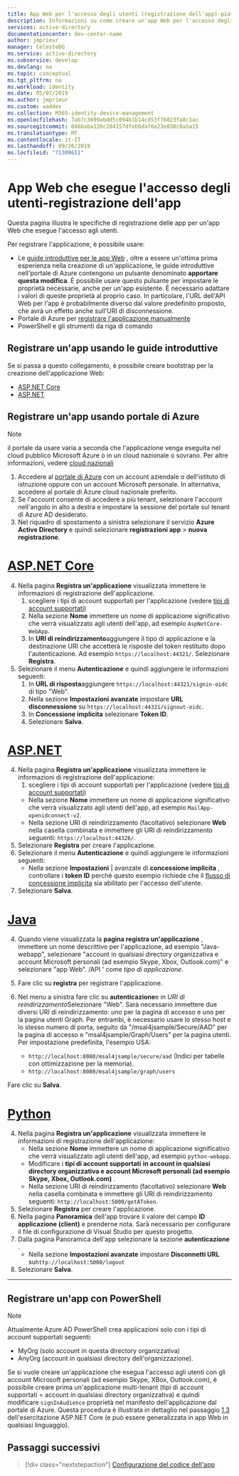 ```yaml
---
title: App Web per l'accesso degli utenti (registrazione dell'app)-piattaforma di identità Microsoft
description: Informazioni su come creare un'app Web per l'accesso degli utenti (registrazione dell'app)
services: active-directory
documentationcenter: dev-center-name
author: jmprieur
manager: CelesteDG
ms.service: active-directory
ms.subservice: develop
ms.devlang: na
ms.topic: conceptual
ms.tgt_pltfrm: na
ms.workload: identity
ms.date: 05/07/2019
ms.author: jmprieur
ms.custom: aaddev
ms.collection: M365-identity-device-management
ms.openlocfilehash: 7ab7c3699abdd5c094b1b14cd53f76023fa8c1ac
ms.sourcegitcommit: 0486aba120c284157dfebbdaf6e23e038c8a5a15
ms.translationtype: MT
ms.contentlocale: it-IT
ms.lasthandoff: 09/26/2019
ms.locfileid: "71309611"
---
```

# <a name="web-app-that-signs-in-users---app-registration"></a>App Web che esegue l'accesso degli utenti-registrazione dell'app

Questa pagina illustra le specifiche di registrazione delle app per un'app Web che esegue l'accesso agli utenti.

Per registrare l'applicazione, è possibile usare:

- Le [guide introduttive per le app Web](#register-an-app-using-the-quickstarts) , oltre a essere un'ottima prima esperienza nella creazione di un'applicazione, le guide introduttive nell'portale di Azure contengono un pulsante denominato **apportare questa modifica**. È possibile usare questo pulsante per impostare le proprietà necessarie, anche per un'app esistente. È necessario adattare i valori di queste proprietà al proprio caso. In particolare, l'URL dell'API Web per l'app è probabilmente diverso dal valore predefinito proposto, che avrà un effetto anche sull'URI di disconnessione.
- Portale di Azure per [registrare l'applicazione manualmente](#register-an-app-using-azure-portal)
- PowerShell e gli strumenti da riga di comando

## <a name="register-an-app-using-the-quickstarts"></a>Registrare un'app usando le guide introduttive

Se si passa a questo collegamento, è possibile creare bootstrap per la creazione dell'applicazione Web:

- [ASP.NET Core](https://aka.ms/aspnetcore2-1-aad-quickstart-v2)
- [ASP.NET](https://ms.portal.azure.com/#blade/Microsoft_AAD_RegisteredApps/applicationsListBlade/quickStartType/AspNetWebAppQuickstartPage/sourceType/docs)

## <a name="register-an-app-using-azure-portal"></a>Registrare un'app usando portale di Azure

> [!NOTE]
> il portale da usare varia a seconda che l'applicazione venga eseguita nel cloud pubblico Microsoft Azure o in un cloud nazionale o sovrano. Per altre informazioni, vedere [cloud nazionali](./authentication-national-cloud.md#app-registration-endpoints)


1. Accedere al [portale di Azure](https://portal.azure.com) con un account aziendale o dell'istituto di istruzione oppure con un account Microsoft personale. In alternativa, accedere al portale di Azure cloud nazionale preferito.
1. Se l'account consente di accedere a più tenant, selezionare l'account nell'angolo in alto a destra e impostare la sessione del portale sul tenant di Azure AD desiderato.
1. Nel riquadro di spostamento a sinistra selezionare il servizio **Azure Active Directory** e quindi selezionare **registrazioni app** > **nuova registrazione**.

# <a name="aspnet-coretabaspnetcore"></a>[ASP.NET Core](#tab/aspnetcore)

4. Nella pagina **Registra un'applicazione** visualizzata immettere le informazioni di registrazione dell'applicazione.
   1. scegliere i tipi di account supportati per l'applicazione (vedere [tipi di account supportati](./v2-supported-account-types.md))
   1. Nella sezione **Nome** immettere un nome di applicazione significativo che verrà visualizzato agli utenti dell'app, ad esempio `AspNetCore-WebApp`.
   1. In **URI di reindirizzamento**aggiungere il tipo di applicazione e la destinazione URI che accetterà le risposte del token restituito dopo l'autenticazione. Ad esempio `https://localhost:44321/`.  Selezionare **Registra**.
1. Selezionare il menu **Autenticazione** e quindi aggiungere le informazioni seguenti:
   1. In **URL di risposta**aggiungere `https://localhost:44321/signin-oidc` di tipo "Web".
   1. Nella sezione **Impostazioni avanzate** impostare **URL disconnessione** su `https://localhost:44321/signout-oidc`.
   1. In **Concessione implicita** selezionare **Token ID**.
   1. Selezionare **Salva**.

# <a name="aspnettabaspnet"></a>[ASP.NET](#tab/aspnet)

4. Nella pagina **Registra un'applicazione** visualizzata immettere le informazioni di registrazione dell'applicazione:
   1. scegliere i tipi di account supportati per l'applicazione (vedere [tipi di account supportati](./v2-supported-account-types.md))
   - Nella sezione **Nome** immettere un nome di applicazione significativo che verrà visualizzato agli utenti dell'app, ad esempio `MailApp-openidconnect-v2`.
   - Nella sezione URI di reindirizzamento (facoltativo) selezionare **Web** nella casella combinata e immettere gli URI di reindirizzamento seguenti: `https://localhost:44326/`.
1. Selezionare **Registra** per creare l'applicazione.
1. Selezionare il menu **Autenticazione** e quindi aggiungere le informazioni seguenti:
   - Nella sezione **Impostazioni** | avanzate di **concessione implicita** , controllare i **token ID** perché questo esempio richiede che il [flusso di concessione implicita](v2-oauth2-implicit-grant-flow.md) sia abilitato per l'accesso dell'utente.
1. Selezionare **Salva**.

# <a name="javatabjava"></a>[Java](#tab/java)

4. Quando viene visualizzata la **pagina registra un'applicazione** , immettere un nome descrittivo per l'applicazione, ad esempio "Java-webapp", selezionare "account in qualsiasi directory organizzativa e account Microsoft personali (ad esempio Skype, Xbox, Outlook.com)" e selezionare "app Web". /API ' come *tipo di applicazione*.
1. Fare clic su **registra** per registrare l'applicazione.
1. Nel menu a sinistra fare clic su **autenticazione**e in *URI di reindirizzamento*Selezionare "Web". Sarà necessario immettere due diversi URI di reindirizzamento: uno per la pagina di accesso e uno per la pagina utenti Graph. Per entrambi, è necessario usare lo stesso host e lo stesso numero di porta, seguito da "/msal4jsample/Secure/AAD" per la pagina di accesso e "msal4jsample/Graph/Users" per la pagina utenti.
 Per impostazione predefinita, l'esempio USA: 

    - `http://localhost:8080/msal4jsample/secure/aad` (Indici per tabelle con ottimizzazione per la memoria). 
    - `http://localhost:8080/msal4jsample/graph/users`

Fare clic su **Salva**.

# <a name="pythontabpython"></a>[Python](#tab/python)

4. Nella pagina **Registra un'applicazione** visualizzata immettere le informazioni di registrazione dell'applicazione:
   - Nella sezione **Nome** immettere un nome di applicazione significativo che verrà visualizzato agli utenti dell'app, ad esempio `python-webapp`.
   - Modificare i **tipi di account supportati** **in account in qualsiasi directory organizzativa e account Microsoft personali (ad esempio Skype, Xbox, Outlook.com)** .
   - Nella sezione URI di reindirizzamento (facoltativo) selezionare **Web** nella casella combinata e immettere gli URI di reindirizzamento seguenti: `http://localhost:5000/getAToken`.
1. Selezionare **Registra** per creare l'applicazione.
1. Nella pagina **Panoramica**  dell'app trovare il valore del campo **ID applicazione (client)** e prenderne nota. Sarà necessario per configurare il file di configurazione di Visual Studio per questo progetto.
1. Dalla pagina Panoramica dell'app selezionare la sezione **autenticazione** .
   - Nella sezione **Impostazioni avanzate** impostare **Disconnetti URL** su`http://localhost:5000/logout`
1. Selezionare **Salva**.

---

## <a name="register-an-app-using-powershell"></a>Registrare un'app con PowerShell

> [!NOTE]
> Attualmente Azure AD PowerShell crea applicazioni solo con i tipi di account supportati seguenti:
>
> - MyOrg (solo account in questa directory organizzativa)
> - AnyOrg (account in qualsiasi directory dell'organizzazione).
>
> Se si vuole creare un'applicazione che esegua l'accesso agli utenti con gli account Microsoft personali (ad esempio Skype, XBox, Outlook.com), è possibile creare prima un'applicazione multi-tenant (tipi di account supportati = account in qualsiasi directory organizzativa) e quindi modificare `signInAudience` proprietà nel manifesto dell'applicazione dal portale di Azure. Questa procedura è illustrata in dettaglio nel passaggio [1,3](https://github.com/Azure-Samples/active-directory-aspnetcore-webapp-openidconnect-v2/tree/master/1-WebApp-OIDC/1-3-AnyOrgOrPersonal#step-1-register-the-sample-with-your-azure-ad-tenant) dell'esercitazione ASP.NET Core (e può essere generalizzata in app Web in qualsiasi linguaggio).

## <a name="next-steps"></a>Passaggi successivi

> [!div class="nextstepaction"]
> [Configurazione del codice dell'app](scenario-web-app-sign-user-app-configuration.md)

